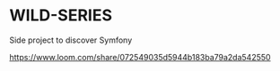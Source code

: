 # WILD-SERIES
Side project to discover Symfony

https://www.loom.com/share/072549035d5944b183ba79a2da542550
